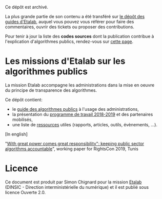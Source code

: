 Ce dépôt est archivé.

La plus grande partie de son contenu a été transféré sur [le dépôt des guides d'Etalab](https://github.com/etalab/guides.etalab.gouv.fr), auquel vous pouvez vous référer pour faire des commentaires, ouvrir des tickets ou proposer des contributions.

Pour tenir à jour la liste des **codes sources** dont la publication contribue à l'explication d'algorithmes publics, rendez-vous sur [cette page](https://man.sr.ht/~etalab/logiciels-libres/codes-sources-algorithmes-publics.md).

# Les missions d'Etalab sur les algorithmes publics

La mission Etalab accompagne les administrations dans la mise en oeuvre du principe de transparence des algorithmes. 

Ce dépôt contient: 
- le [guide des algorithmes publics](guide.md) à l'usage des administrations, 
- la présentation du [programme de travail 2018-2019](programme-de-travail.md) et des partenaires mobilisés,
- une liste de [ressources](ressources.md) utiles (rapports, articles, outils, évènements, ...).

[In english]

"[With great power comes great responsibility": keeping public sector algorithms accountable](https://github.com/etalab/algorithmes-publics/blob/master/20190611_WorkingPaper_PSAAccountability_Etalab.pdf)", working paper for RightsCon 2019, Tunis 

# Licence

Ce document est produit par Simon Chignard pour la mission [Etalab](www.etalab.gouv.fr) (DINSIC - Direction interministérielle du numérique) et il est publié sous licence Ouverte 2.0.
